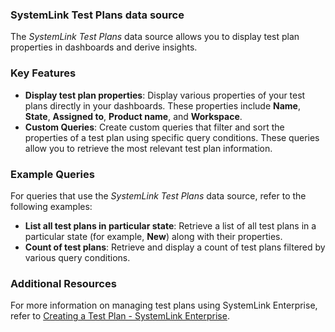 ### SystemLink Test Plans data source

The _SystemLink Test Plans_ data source allows you to display test plan properties in dashboards and derive insights.

### Key Features

- **Display test plan properties**: Display various properties of your test plans directly in your dashboards. These properties include **Name**, **State**, **Assigned to**, **Product name**, and **Workspace**.
- **Custom Queries**: Create custom queries that filter and sort the properties of a test plan using specific query conditions. These queries allow you to retrieve the most relevant test plan information.

### Example Queries

For queries that use the _SystemLink Test Plans_ data source, refer to the following examples:

- **List all test plans in particular state**: Retrieve a list of all test plans in a particular state (for example, **New**) along with their properties.
- **Count of test plans**: Retrieve and display a count of test plans filtered by various query conditions.
  
### Additional Resources

For more information on managing test plans using SystemLink Enterprise, refer to [Creating a Test Plan - SystemLink Enterprise](https://www.ni.com/docs/en-US/bundle/systemlink-enterprise/page/creating-a-test-plan.html).
